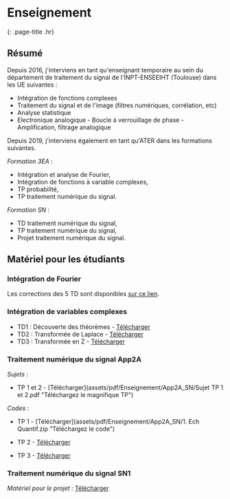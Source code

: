 # Enseignement
{: .page-title .hr}

## Résumé

Depuis 2016, j'interviens en tant qu'enseignant temporaire au sein du département de traitement du signal de l'INPT-ENSEEIHT (Toulouse) dans les UE suivantes : 

- Intégration de fonctions complexes
- Traitement du signal et de l'image (filtres numériques, corrélation, etc)
- Analyse statistique
- Electronique analogique - Boucle à verrouillage de phase - Amplification, filtrage analogique

Depuis 2019, j'interviens également en tant qu'ATER dans les formations suivantes. 

*Formation 3EA* :
- Intégration et analyse de Fourier,
- Intégration de fonctions à variable complexes,
- TP probabilité,
- TP traitement numérique du signal.

*Formation SN* :
- TD traitement numérique du signal,
- TP traitement numérique du signal,
- Projet traitement numérique du signal.

## Matériel pour les étudiants

### Intégration de Fourier

Les corrections des 5 TD sont disponibles [sur ce lien](assets/pdf/Enseignement/Integration_Fourier/TD_Integration_Fourier.pdf "Téléchargez le magnifique TD").

### Intégration de variables complexes

- TD1 : Découverte des théorèmes - [Télécharger](assets/pdf/Enseignement/Variables_Complexes/TD1.pdf "Téléchargez le magnifique TD")
- TD2 : Transformée de Laplace - [Télécharger](assets/pdf/Enseignement/Variables_Complexes/TD2.pdf "Téléchargez le magnifique TD")
- TD3 : Transformée en Z - [Télécharger](assets/pdf/Enseignement/Variables_Complexes/TD3.pdf "Téléchargez le magnifique TD")


### Traitement numérique du signal App2A

*Sujets* :
- TP 1 et 2 - [Télécharger](assets/pdf/Enseignement/App2A_SN/Sujet TP 1 et 2.pdf "Téléchargez le magnifique TP")
<!-- - TP 3 - [Télécharger](assets/pdf/Enseignement/App2A_SN/Sujet TP 3.pdf "Téléchargez le magnifique TP") -->

*Codes* :
- TP 1 - [Télécharger](assets/pdf/Enseignement/App2A_SN/1. Ech Quantif.zip "Téléchargez le code")

- TP 2 - [Télécharger](assets/pdf/Enseignement/App2A_SN/Analyse_spectrale.zip "Téléchargez le code")

- TP 3 - [Télécharger](assets/pdf/Enseignement/App2A_SN/filtnum.m "Téléchargez le code")

### Traitement numérique du signal SN1

*Matériel pour le projet* : [Télécharger](assets/pdf/Enseignement/SN1/Projet_donnees.zip "Téléchargez le code")
